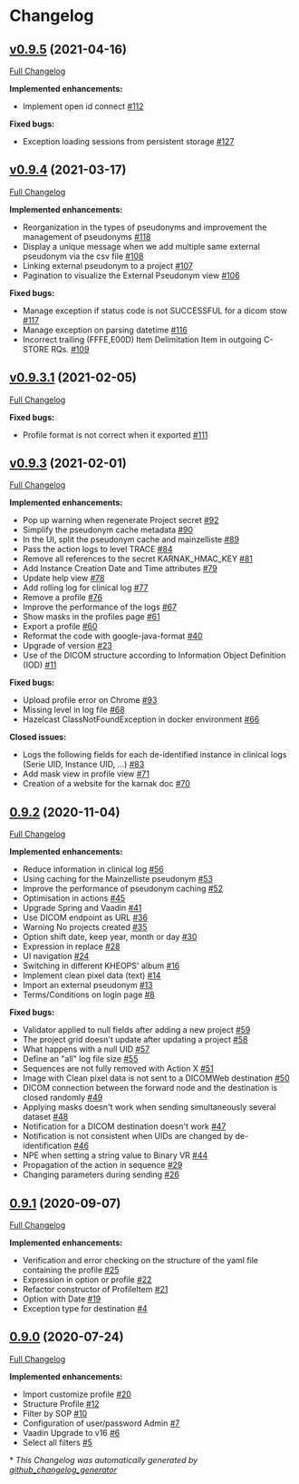 # Changelog

## [v0.9.5](https://github.com/OsiriX-Foundation/karnak/tree/v0.9.5) (2021-04-16)

[Full Changelog](https://github.com/OsiriX-Foundation/karnak/compare/v0.9.4...v0.9.5)

**Implemented enhancements:**

- Implement open id connect [\#112](https://github.com/OsiriX-Foundation/karnak/issues/112)

**Fixed bugs:**

- Exception loading sessions from persistent storage [\#127](https://github.com/OsiriX-Foundation/karnak/issues/127)

## [v0.9.4](https://github.com/OsiriX-Foundation/karnak/tree/v0.9.4) (2021-03-17)

[Full Changelog](https://github.com/OsiriX-Foundation/karnak/compare/v0.9.3.1...v0.9.4)

**Implemented enhancements:**

- Reorganization in the types of pseudonyms and improvement the management of pseudonyms [\#118](https://github.com/OsiriX-Foundation/karnak/issues/118)
- Display a unique message when we add multiple  same external pseudonym via the csv file [\#108](https://github.com/OsiriX-Foundation/karnak/issues/108)
- Linking external pseudonym to a project [\#107](https://github.com/OsiriX-Foundation/karnak/issues/107)
- Pagination to visualize the External Pseudonym view [\#106](https://github.com/OsiriX-Foundation/karnak/issues/106)

**Fixed bugs:**

- Manage exception if status code is not SUCCESSFUL for a dicom stow [\#117](https://github.com/OsiriX-Foundation/karnak/issues/117)
- Manage exception on parsing datetime [\#116](https://github.com/OsiriX-Foundation/karnak/issues/116)
- Incorrect trailing \(FFFE,E00D\) Item Delimitation Item in outgoing C-STORE RQs. [\#109](https://github.com/OsiriX-Foundation/karnak/issues/109)

## [v0.9.3.1](https://github.com/OsiriX-Foundation/karnak/tree/v0.9.3.1) (2021-02-05)

[Full Changelog](https://github.com/OsiriX-Foundation/karnak/compare/v0.9.3...v0.9.3.1)

**Fixed bugs:**

- Profile format is not correct when it exported [\#111](https://github.com/OsiriX-Foundation/karnak/issues/111)

## [v0.9.3](https://github.com/OsiriX-Foundation/karnak/tree/v0.9.3) (2021-02-01)

[Full Changelog](https://github.com/OsiriX-Foundation/karnak/compare/0.9.2...v0.9.3)

**Implemented enhancements:**

- Pop up warning when regenerate Project secret [\#92](https://github.com/OsiriX-Foundation/karnak/issues/92)
- Simplify the pseudonym cache metadata [\#90](https://github.com/OsiriX-Foundation/karnak/issues/90)
- In the UI, split the pseudonym cache and mainzelliste [\#89](https://github.com/OsiriX-Foundation/karnak/issues/89)
- Pass the action logs to level TRACE [\#84](https://github.com/OsiriX-Foundation/karnak/issues/84)
- Remove all references to the secret KARNAK\_HMAC\_KEY [\#81](https://github.com/OsiriX-Foundation/karnak/issues/81)
- Add Instance Creation Date and Time attributes [\#79](https://github.com/OsiriX-Foundation/karnak/issues/79)
- Update help view [\#78](https://github.com/OsiriX-Foundation/karnak/issues/78)
- Add rolling log for clinical log [\#77](https://github.com/OsiriX-Foundation/karnak/issues/77)
- Remove a profile [\#76](https://github.com/OsiriX-Foundation/karnak/issues/76)
- Improve the performance of the logs [\#67](https://github.com/OsiriX-Foundation/karnak/issues/67)
- Show masks in the profiles page [\#61](https://github.com/OsiriX-Foundation/karnak/issues/61)
- Export a profile [\#60](https://github.com/OsiriX-Foundation/karnak/issues/60)
- Reformat the code with google-java-format [\#40](https://github.com/OsiriX-Foundation/karnak/issues/40)
- Upgrade of version [\#23](https://github.com/OsiriX-Foundation/karnak/issues/23)
- Use of the DICOM structure according to Information Object Definition \(IOD\) [\#11](https://github.com/OsiriX-Foundation/karnak/issues/11)

**Fixed bugs:**

-  Upload profile error on Chrome [\#93](https://github.com/OsiriX-Foundation/karnak/issues/93)
- Missing level in log file [\#68](https://github.com/OsiriX-Foundation/karnak/issues/68)
- Hazelcast ClassNotFoundException in docker environment [\#66](https://github.com/OsiriX-Foundation/karnak/issues/66)

**Closed issues:**

- Logs the following fields for each de-identified instance in clinical logs \(Serie UID, Instance UID, ...\) [\#83](https://github.com/OsiriX-Foundation/karnak/issues/83)
- Add mask view in profile view [\#71](https://github.com/OsiriX-Foundation/karnak/issues/71)
-  Creation of a website for the karnak doc [\#70](https://github.com/OsiriX-Foundation/karnak/issues/70)

## [0.9.2](https://github.com/OsiriX-Foundation/karnak/tree/0.9.2) (2020-11-04)

[Full Changelog](https://github.com/OsiriX-Foundation/karnak/compare/0.9.1...0.9.2)

**Implemented enhancements:**

-  Reduce information in clinical log [\#56](https://github.com/OsiriX-Foundation/karnak/issues/56)
- Using caching for the Mainzelliste pseudonym [\#53](https://github.com/OsiriX-Foundation/karnak/issues/53)
- Improve the performance of pseudonym caching [\#52](https://github.com/OsiriX-Foundation/karnak/issues/52)
- Optimisation in actions [\#45](https://github.com/OsiriX-Foundation/karnak/issues/45)
- Upgrade Spring and Vaadin [\#41](https://github.com/OsiriX-Foundation/karnak/issues/41)
- Use DICOM endpoint as URL [\#36](https://github.com/OsiriX-Foundation/karnak/issues/36)
- Warning No projects created [\#35](https://github.com/OsiriX-Foundation/karnak/issues/35)
- Option shift date, keep year, month or day [\#30](https://github.com/OsiriX-Foundation/karnak/issues/30)
- Expression in replace [\#28](https://github.com/OsiriX-Foundation/karnak/issues/28)
- UI navigation [\#24](https://github.com/OsiriX-Foundation/karnak/issues/24)
- Switching in different KHEOPS' album [\#16](https://github.com/OsiriX-Foundation/karnak/issues/16)
- Implement clean pixel data \(text\) [\#14](https://github.com/OsiriX-Foundation/karnak/issues/14)
- Import an external pseudonym [\#13](https://github.com/OsiriX-Foundation/karnak/issues/13)
- Terms/Conditions on login page [\#8](https://github.com/OsiriX-Foundation/karnak/issues/8)

**Fixed bugs:**

- Validator applied to null fields after adding a new project [\#59](https://github.com/OsiriX-Foundation/karnak/issues/59)
- The project grid doesn't update after updating a project [\#58](https://github.com/OsiriX-Foundation/karnak/issues/58)
- What happens with a null UID [\#57](https://github.com/OsiriX-Foundation/karnak/issues/57)
- Define an "all" log file size [\#55](https://github.com/OsiriX-Foundation/karnak/issues/55)
- Sequences are not fully removed with Action X [\#51](https://github.com/OsiriX-Foundation/karnak/issues/51)
- Image with Clean pixel data is not sent to a DICOMWeb destination [\#50](https://github.com/OsiriX-Foundation/karnak/issues/50)
- DICOM connection between the forward node and the destination is closed randomly [\#49](https://github.com/OsiriX-Foundation/karnak/issues/49)
- Applying masks doesn't work when sending simultaneously several dataset [\#48](https://github.com/OsiriX-Foundation/karnak/issues/48)
- Notification for a DICOM destination doesn't work [\#47](https://github.com/OsiriX-Foundation/karnak/issues/47)
- Notification is not consistent when UIDs are changed by de-identification [\#46](https://github.com/OsiriX-Foundation/karnak/issues/46)
- NPE when setting a string value to Binary VR [\#44](https://github.com/OsiriX-Foundation/karnak/issues/44)
- Propagation of the action in sequence [\#29](https://github.com/OsiriX-Foundation/karnak/issues/29)
- Changing parameters during sending [\#26](https://github.com/OsiriX-Foundation/karnak/issues/26)

## [0.9.1](https://github.com/OsiriX-Foundation/karnak/tree/0.9.1) (2020-09-07)

[Full Changelog](https://github.com/OsiriX-Foundation/karnak/compare/0.9.0...0.9.1)

**Implemented enhancements:**

- Verification and error checking on the structure of the yaml file containing the profile [\#25](https://github.com/OsiriX-Foundation/karnak/issues/25)
- Expression in option or profile [\#22](https://github.com/OsiriX-Foundation/karnak/issues/22)
- Refactor constructor of ProfileItem [\#21](https://github.com/OsiriX-Foundation/karnak/issues/21)
- Option with Date [\#19](https://github.com/OsiriX-Foundation/karnak/issues/19)
- Exception type for destination [\#4](https://github.com/OsiriX-Foundation/karnak/issues/4)

## [0.9.0](https://github.com/OsiriX-Foundation/karnak/tree/0.9.0) (2020-07-24)

[Full Changelog](https://github.com/OsiriX-Foundation/karnak/compare/a8c8ee12a688add4caef2097ce5cc7c115180fbb...0.9.0)

**Implemented enhancements:**

- Import customize profile [\#20](https://github.com/OsiriX-Foundation/karnak/issues/20)
- Structure Profile [\#12](https://github.com/OsiriX-Foundation/karnak/issues/12)
- Filter by SOP [\#10](https://github.com/OsiriX-Foundation/karnak/issues/10)
- Configuration of user/password Admin [\#7](https://github.com/OsiriX-Foundation/karnak/issues/7)
- Vaadin Upgrade to v16 [\#6](https://github.com/OsiriX-Foundation/karnak/issues/6)
- Select all filters [\#5](https://github.com/OsiriX-Foundation/karnak/issues/5)



\* *This Changelog was automatically generated by [github_changelog_generator](https://github.com/github-changelog-generator/github-changelog-generator)*
